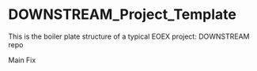 # DOWNSTREAM_Project_Template
This is the boiler plate structure of a typical EOEX project: DOWNSTREAM repo

Main
  Fix
